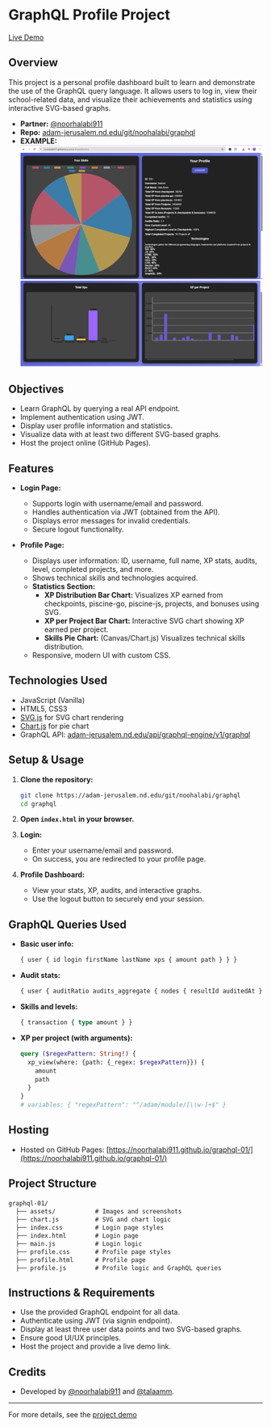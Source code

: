# GraphQL Profile Project

[Live Demo](https://noorhalabi911.github.io/graphql-01/)

## Overview

This project is a personal profile dashboard built to learn and demonstrate the use of the GraphQL query language. It allows users to log in, view their school-related data, and visualize their achievements and statistics using interactive SVG-based graphs.

- **Partner:** [@noorhalabi911](https://github.com/noorhalabi911)
- **Repo:** [adam-jerusalem.nd.edu/git/noohalabi/graphql](https://adam-jerusalem.nd.edu/git/noohalabi/graphql)
- **EXAMPLE:**
![image1 of wesbite](/assets/image1.png)
![image2 of wesbite](/assets/image.png)

## Objectives

- Learn GraphQL by querying a real API endpoint.
- Implement authentication using JWT.
- Display user profile information and statistics.
- Visualize data with at least two different SVG-based graphs.
- Host the project online (GitHub Pages).

## Features

- **Login Page:**
  - Supports login with username/email and password.
  - Handles authentication via JWT (obtained from the API).
  - Displays error messages for invalid credentials.
  - Secure logout functionality.

- **Profile Page:**
  - Displays user information: ID, username, full name, XP stats, audits, level, completed projects, and more.
  - Shows technical skills and technologies acquired.
  - **Statistics Section:**
    - **XP Distribution Bar Chart:** Visualizes XP earned from checkpoints, piscine-go, piscine-js, projects, and bonuses using SVG.
    - **XP per Project Bar Chart:** Interactive SVG chart showing XP earned per project.
    - **Skills Pie Chart:** (Canvas/Chart.js) Visualizes technical skills distribution.
  - Responsive, modern UI with custom CSS.

## Technologies Used

- JavaScript (Vanilla)
- HTML5, CSS3
- [SVG.js](https://svgjs.dev/) for SVG chart rendering
- [Chart.js](https://www.chartjs.org/) for pie chart
- GraphQL API: [adam-jerusalem.nd.edu/api/graphql-engine/v1/graphql](https://adam-jerusalem.nd.edu/api/graphql-engine/v1/graphql)

## Setup & Usage

1. **Clone the repository:**

   ```bash
   git clone https://adam-jerusalem.nd.edu/git/noohalabi/graphql
   cd graphql
   ```

2. **Open `index.html` in your browser.**
3. **Login:**
   - Enter your username/email and password.
   - On success, you are redirected to your profile page.
4. **Profile Dashboard:**
   - View your stats, XP, audits, and interactive graphs.
   - Use the logout button to securely end your session.

## GraphQL Queries Used

- **Basic user info:**

  ```graphql
  { user { id login firstName lastName xps { amount path } } }
  ```

- **Audit stats:**

  ```graphql
  { user { auditRatio audits_aggregate { nodes { resultId auditedAt } } } }
  ```

- **Skills and levels:**

  ```graphql
  { transaction { type amount } }
  ```

- **XP per project (with arguments):**

  ```graphql
  query ($regexPattern: String!) {
    xp_view(where: {path: {_regex: $regexPattern}}) {
      amount
      path
    }
  }
  # variables: { "regexPattern": "^/adam/module/[\\w-]+$" }
  ```

## Hosting

- Hosted on GitHub Pages: [https://noorhalabi911.github.io/graphql-01/](https://noorhalabi911.github.io/graphql-01/)

## Project Structure

```
graphql-01/
  ├── assets/           # Images and screenshots
  ├── chart.js          # SVG and chart logic
  ├── index.css         # Login page styles
  ├── index.html        # Login page
  ├── main.js           # Login logic
  ├── profile.css       # Profile page styles
  ├── profile.html      # Profile page
  ├── profile.js        # Profile logic and GraphQL queries
```

## Instructions & Requirements

- Use the provided GraphQL endpoint for all data.
- Authenticate using JWT (via signin endpoint).
- Display at least three user data points and two SVG-based graphs.
- Ensure good UI/UX principles.
- Host the project and provide a live demo link.

## Credits

- Developed by [@noorhalabi911](https://github.com/noorhalabi911) and [@talaamm](https://github.com/talaamm).

---
For more details, see the [project demo](https://noorhalabi911.github.io/graphql-01/)
